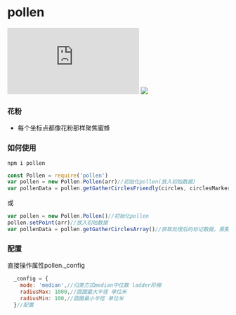 # pollen
![](https://www.easyicon.net/api/resizeApi.php?id=172&size=128)
![](https://github.com/onekb/pollen-map/blob/master/img/1.jpg)

### 花粉
- 每个坐标点都像花粉那样聚焦蜜蜂

### 如何使用
```
npm i pollen
```
```javascript
const Pollen = require('pollen')
var pollen = new Pollen.Pollen(arr)//初始化pollen(放入初始数据)
var pollenData = pollen.getGatherCirclesFriendly(circles, circlesMarkers)//使用友好输出方式计算（放入配置好的圈/标记点）
```
或
```javascript
var pollen = new Pollen.Pollen()//初始化pollen
pollen.setPoint(arr)//放入初始数据
var pollenData = pollen.getGatherCirclesArray()//获取处理后的标记数据，需要自行处理
```

### 配置
直接操作属性pollen._config
```javascript
  _config = {
    mode: 'median',//归类方式median中位数 ladder阶梯
    radiusMax: 1000,//圆圈最大半径 单位米
    radiusMin: 100,//圆圈最小半径 单位米
  }//配置
```